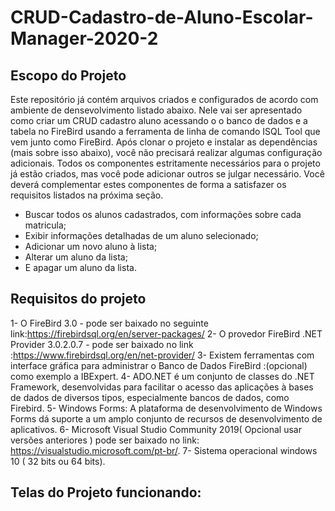 # CRUD-Cadastro-de-Aluno-Escolar-Manager-2020-2

## Escopo do Projeto

Este repositório já contém arquivos criados e configurados de acordo com ambiente de densevolvimento listado abaixo. Nele vai ser apresentado como criar um CRUD cadastro aluno acessando o o banco de dados e a tabela no FireBird usando a ferramenta de linha de comando ISQL Tool que vem junto como FireBird. Após clonar o projeto e instalar as dependências (mais sobre isso abaixo), você não precisará realizar algumas configuração adicionais. Todos os componentes estritamente necessários para o projeto já estão criados, mas você pode adicionar outros se julgar necessário. Você deverá complementar estes componentes de forma a satisfazer os requisitos listados na próxima seção.

- Buscar todos os alunos cadastrados, com informações sobre cada matricula;
- Exibir informações detalhadas de um aluno selecionado; 
- Adicionar um novo aluno à lista;
- Alterar um aluno da lista;
- E apagar um aluno da lista.

## Requisitos do projeto

1- O FireBird 3.0 - pode ser baixado no seguinte link:https://firebirdsql.org/en/server-packages/
2- O provedor FireBird .NET Provider 3.0.2.0.7 - pode ser baixado no link :https://www.firebirdsql.org/en/net-provider/
3- Existem ferramentas com interface gráfica para administrar o Banco de Dados FireBird :(opcional) como exemplo a IBExpert.
4- ADO.NET é um conjunto de classes do .NET Framework, desenvolvidas para facilitar o acesso das aplicações à bases de dados de diversos tipos, especialmente bancos de dados, como Firebird.
5- Windows Forms: A plataforma de desenvolvimento de Windows Forms dá suporte a um amplo conjunto de recursos de desenvolvimento de aplicativos.
6- Microsoft Visual Studio Community 2019( Opcional usar versões anteriores ) pode ser baixado no link: https://visualstudio.microsoft.com/pt-br/.
7- Sistema operacional windows 10 ( 32 bits ou 64 bits).

## Telas do Projeto funcionando:

